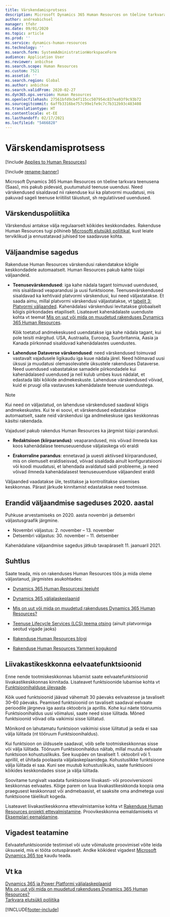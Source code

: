 ```yaml
---
title: Värskendamisprotsess
description: Microsoft Dynamics 365 Human Resources on tõeline tarkvara teenusena (Saas), mis pakub pidevaid, puutumatuid teenuse uuendusi rakenduse ja platvormi muudatustele.
author: andreabichsel
manager: tfehr
ms.date: 09/01/2020
ms.topic: article
ms.prod: ''
ms.service: dynamics-human-resources
ms.technology: ''
ms.search.form: SystemAdministrationWorkspaceForm
audience: Application User
ms.reviewer: anbichse
ms.search.scope: Human Resources
ms.custom: 7521
ms.assetid: ''
ms.search.region: Global
ms.author: anbichse
ms.search.validFrom: 2020-02-27
ms.dyn365.ops.version: Human Resources
ms.openlocfilehash: 27561bfd9cb4f115cc507954c837ea93f9c93b72
ms.sourcegitcommit: 6affb3316be757c99e1fe9c7c7b312b93c483408
ms.translationtype: HT
ms.contentlocale: et-EE
ms.lasthandoff: 02/17/2021
ms.locfileid: "5466828"
---
```

# <a name="update-process"></a>Värskendamisprotsess

[!include [Applies to Human Resources](../includes/applies-to-hr.md)]

[!include [rename-banner](~/includes/cc-data-platform-banner.md)]

Microsoft Dynamics 365 Human Resources on tõeline tarkvara teenusena (Saas), mis pakub pidevaid, puutumatuid teenuse uuendusi. Need värskendused sisaldavad nii rakenduse kui ka platvormi muudatusi, mis pakuvad sageli teenuse kriitilist täiustust, sh regulatiivsed uuendused.

## <a name="update-policy"></a>Värskenduspoliitika

Värskendusi antakse välja regulaarselt kõikides keskkondades. Rakenduse Human Resources tugi põhineb [Microsofti elutsükli poliitikal](https://support.microsoft.com/hub/4095338/microsoft-lifecycle-policy), kust leiate terviklikud ja ennustatavad juhised toe saadavuse kohta.

## <a name="release-cadence"></a>Väljaandmise sagedus 

Rakenduse Human Resources värskendusi rakendatakse kõigile keskkondadele automaatselt. Human Resources pakub kahte tüüpi väljaandeid.

- **Teenusevärskendused**: iga kahe nädala tagant toimuvad uuendused, mis sisaldavad veaparandusi ja uusi funktsioone. Teenusevärskendused sisaldavad ka kehtivaid platvormi värskendusi, kui need väljastatakse. Et saada aimu, millal platvormi värskendusi väljastatakse, vt [tabelit 3: Platvormi väljaanded](https://docs.microsoft.com/dynamics365/fin-ops-core/dev-itpro/migration-upgrade/versions-update-policy#table-3-platform-releases). Kahenädalasi värskendusi levitatakse globaalselt kõigis piirkondades etapiliselt. Lisateavet kahenädalaste uuenduste kohta vt teemat [Mis on uut või mida on muudetud rakenduses Dynamics 365 Human Resources](hr-admin-whats-new.md).

    Kõik toetatud andmekeskused uuendatakse iga kahe nädala tagant, kui pole teisiti märgitud. USA, Austraalia, Euroopa, Suurbritannia, Aasia ja Kanada piirkonnad sisalduvad kahenädalastes uuendustes. 

- **Lahenduse Dataverse värskendused**: need värskendused toimuvad vastavalt vajadusele ligikaudu iga kuue nädala järel. Need hõlmavad uusi üksusi ja muudatusi olemasolevatele üksustele rakenduses Dataverse. Need uuendused vabastatakse samadele piirkondadele kui kahenädalased uuendused ja neil kulub umbes kuus nädalat, et edastada läbi kõikide andmekeskuste. Lahenduse värskendused võivad, kuid ei pruugi olla vastavuses kahenädalaste teenuse uuendustega.

> [!NOTE]
> Kui need on väljastatud, on lahenduse värskendused saadaval kõigis andmekeskustes. Kui te ei soovi, et värskendused edastatakse automaatselt, saate neid värskendusi iga andmekeskuse igas keskkonnas käsitsi rakendada.

Vajadusel pakub rakendus Human Resources ka järgmist tüüpi parandusi.

- **Redaktsioon (kiirparandus)**: veaparandused, mis võivad ilmneda kas koos kahenädalase teenuseuuenduse väljalaskega või eraldi

- **Erakorraline parandus**: ennetavad ja uuesti aktiivsed kiirparandused, mis on olemuselt eraldiseisvad, võivad sisaldada ainult konfiguratsiooni või koodi muudatusi, et lahendada avaldatud saidi probleeme, ja need võivad ilmneda kahenädalasest teenuseuuenduse väljaandest eraldi

Väljaanded vaadatakse üle, testitakse ja kontrollitakse sisemises keskkonnas. Pärast järkude kinnitamist edastatakse need tootmisse.

## <a name="release-cadence-exceptions-in-2020"></a>Erandid väljaandmise sageduses 2020. aastal

Puhkuse arvestamiseks on 2020. aasta novembri ja detsembri väljastusgraafik järgmine.

- Novembri väljastus: 2. november – 13. november
- Detsembri väljastus: 30. november – 11. detsember
 
Kahenädalane väljaandmise sagedus jätkub tavapäraselt 11. jaanuaril 2021.

## <a name="communications"></a>Suhtlus

Saate teada, mis on rakenduses Human Resources töös ja mida oleme väljastanud, järgmistes asukohtades:

- [Dynamics 365 Human Resourcesi teejuht](https://dynamics.microsoft.com/roadmap/human-resources/)

- [Dynamics 365 väljalaskeplaanid](https://docs.microsoft.com/dynamics365/release-plans/)

- [Mis on uut või mida on muudetud rakenduses Dynamics 365 Human Resources?](hr-admin-whats-new.md)

- [Teenuse Lifecycle Services (LCS) teema otsing](https://docs.microsoft.com/dynamics365/fin-ops-core/dev-itpro/lifecycle-services/issue-search-lcs) (ainult platvormiga seotud vigade jaoks)

- [Rakenduse Human Resources blogi](https://community.dynamics.com/365/talent/b/dynamics365fortalent)

- [Rakenduse Human Resources Yammeri kogukond](https://www.yammer.com/dynamicsaxfeedbackprograms/#/threads/inGroup?type=in_group&feedId=10542230)

## <a name="preview-features-in-a-sandbox-environment"></a>Liivakastikeskkonna eelvaatefunktsioonid

Enne nende tootmiskeskkonnas lubamist saate eelvaatefunktsioonid liivakastikeskkonnas kinnitada. Lisateavet funktsioonide lubamise kohta vt [Funktsioonihalduse ülevaade](https://docs.microsoft.com/dynamics365/fin-ops-core/fin-ops/get-started/feature-management/feature-management-overview).

Kõik uued funktsioonid jäävad vähemalt 30 päevaks eelvaatesse ja tavaliselt 30–60 päevaks. Peamised funktsioonid on tavaliselt saadaval eelvaate perioodile järgneva iga aasta oktoobris ja aprillis. Kohe kui näete tööruumis Funktsioonihaldus uusi võimalusi, saate need sisse lülitada. Mõned funktsioonid võivad olla vaikimisi sisse lülitatud.

Mõnikord on lahutamatu funktsioon vaikimisi sisse lülitatud ja seda ei saa välja lülitada (nt tööruum Funktsioonihaldus).

Kui funktsioon on üldsusele saadaval, võib selle tootmiskeskkonnas sisse või välja lülitada. Tööruum Funktsioonihaldus näitab, millal muutub eelvaate funktsioon kohustuslikuks. See kuupäev on tavaliselt 1. oktoobril või 1. aprillil, et ühitada poolaasta väljalaskeplaanidega. Kohustuslikke funktsioone välja lülitada ei saa. Kuni see muutub kohustuslikuks, saate funktsiooni kõikides keskkondades sisse ja välja lülitada.

Soovitame tungivalt vaadata funktsioone liivakasti- või prooviversiooni keskkonnas eelvaates. Kõige parem on luua liivakastikeskkonda koopia oma praegusest keskkonnast või andmebaasist, et saaksite oma andmetega uusi funktsioone täielikult kogeda.

Lisateavet liivakastikeskkonna ettevalmistamise kohta vt [Rakenduse Human Resources projekti ettevalmistamine](hr-admin-setup-provision.md). Proovikeskkonna eemaldamiseks vt [Eksemplari eemaldamine](hr-admin-setup-remove-instance.md#remove-a-test-drive-environment). 

## <a name="report-bugs"></a>Vigadest teatamine

Eelvaatefunktsioonide testimisel või uute võimaluste proovimisel võite leida üksuseid, mis ei tööta ootuspäraselt. Andke kõikidest vigadest [Microsoft Dynamics 365 toe](https://dynamics.microsoft.com/support/) kaudu teada.

## <a name="see-also"></a>Vt ka

[Dynamics 365 ja Power Platformi väljalaskeplaanid](https://docs.microsoft.com/dynamics365/release-plans)</br>
[Mis on uut või mida on muudetud rakenduses Dynamics 365 Human Resources?](hr-admin-whats-new.md)</br>
[Tarkvara elutsükli poliitika](https://docs.microsoft.com/dynamics365/fin-ops-core/dev-itpro/migration-upgrade/versions-update-policy)



[!INCLUDE[footer-include](../includes/footer-banner.md)]